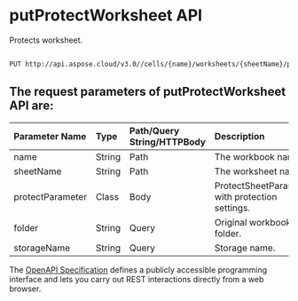 # **putProtectWorksheet API**

Protects worksheet. 

```bash

PUT http://api.aspose.cloud/v3.0//cells/{name}/worksheets/{sheetName}/protection

```

## The request parameters of **putProtectWorksheet** API are: 

| Parameter Name | Type | Path/Query String/HTTPBody | Description | 
| :- | :- | :- |:- | 
|name|String|Path|The workbook name.|
|sheetName|String|Path|The worksheet name.|
|protectParameter|Class|Body|ProtectSheetParameter with protection settings.|
|folder|String|Query|Original workbook folder.|
|storageName|String|Query|Storage name.|


The [OpenAPI Specification](https://reference.aspose.cloud/cells/#/WorksheetsController/PutProtectWorksheet) defines a publicly accessible programming interface and lets you carry out REST interactions directly from a web browser.
